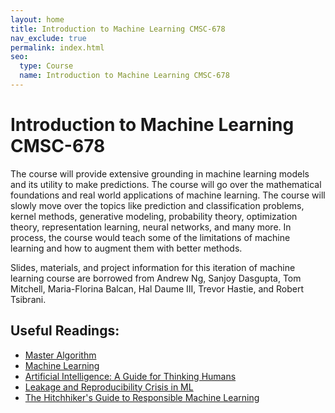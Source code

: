 ```yaml
---
layout: home
title: Introduction to Machine Learning CMSC-678
nav_exclude: true
permalink: index.html
seo:
  type: Course
  name: Introduction to Machine Learning CMSC-678
---
```


# Introduction to Machine Learning CMSC-678

The course will provide extensive grounding in machine learning models and its utility to make predictions. The course will go over the mathematical foundations and real world applications of machine learning. The course will slowly move over the topics like prediction and classification problems, kernel methods, generative modeling, probability theory, optimization theory, representation learning, neural networks, and many more. In process, the course would teach some of the limitations of machine learning and how to augment them with better methods.

Slides, materials, and project information for this iteration of machine learning course are borrowed from Andrew Ng, Sanjoy Dasgupta, Tom Mitchell, Maria-Florina Balcan, Hal Daume III, Trevor Hastie, and Robert Tsibrani. 

## Useful Readings:
* [Master Algorithm]()
* [Machine Learning](https://www.cin.ufpe.br/~cavmj/Machine%20-%20Learning%20-%20Tom%20Mitchell.pdf)
* [Artificial Intelligence: A Guide for Thinking Humans](https://ebookspace.my.id/?book=0374257833)
* [Leakage and Reproducibility Crisis in ML](https://reproducible.cs.princeton.edu/)
* [The Hitchhiker's Guide to Responsible Machine Learning](https://betaandbit.github.io/RML/)
